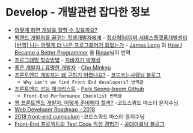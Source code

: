 # Develop - 개발관련 잡다한 정보

- [어떻게 하면 개발을 잘할 수 있을까요?](http://www.popit.kr/%EC%96%B4%EB%96%BB%EA%B2%8C-%ED%95%98%EB%A9%B4-%EA%B0%9C%EB%B0%9C%EC%9D%84-%EC%9E%98%ED%95%A0-%EC%88%98-%EC%9E%88%EC%9D%84%EA%B9%8C%EC%9A%94/)
- [백엔드 개발자를 꿈꾸는 학생개발자에게](https://d2.naver.com/news/3435170) - [정상혁|네이버 서비스플랫폼개발센터](https://d2.naver.com/search?keyword=%EC%A0%95%EC%83%81%ED%98%81)
   [[번역] 나는 어떻게 더 나은 프로그래머가 되었는가](https://adhrinae.github.io/posts/how-i-became-a-better-programmer-kr/)	- [James Long](https://twitter.com/jlongster) 의 [How I Became a Better Programmer](https://jlongster.com/How-I-Became-Better-Programmer) 을 [Rinae](https://adhrinae.github.io/)님이 번역
- [프로그래밍 학습방법](https://www.youtube.com/watch?v=Xcy2Pq6LABk) - [자바지기 박재성](https://www.slipp.net/users/1/%EC%9E%90%EB%B0%94%EC%A7%80%EA%B8%B0)
- [좋은 개발자 / 유명한 개발자](https://medium.com/@pitzcarraldo/%EC%A2%8B%EC%9D%80-%EA%B0%9C%EB%B0%9C%EC%9E%90-%EC%9C%A0%EB%AA%85%ED%95%9C-%EA%B0%9C%EB%B0%9C%EC%9E%90-19b20a7d6ace) - [Cho Minkyu](https://medium.com/@pitzcarraldo)
- [프론트엔드 개발자는 왜 구하기 어렵나요?](https://taegon.kim/archives/4810) - [코드쓰는사람님 블로그](https://taegon.kim/aboutme)
   - `Why can't we find Front End developers? 번역글`
- [프론트엔드 성능 체크리스트](https://github.com/ParkSB/Front-End-Performance-Checklist) - [Park Seong-beom Github](https://github.com/ParkSB)
   - `Front-End Performance Checklist 번역글`
- [웹 프론트엔드 개발자, 어떻게 준비해야 할까?](https://medium.com/@codesquad_yoda/%EC%9B%B9-%ED%94%84%EB%A1%A0%ED%8A%B8%EC%97%94%EB%93%9C-%EA%B0%9C%EB%B0%9C%EC%9E%90-%EC%96%B4%EB%96%BB%EA%B2%8C-%EC%A4%80%EB%B9%84%ED%95%B4%EC%95%BC-%ED%95%A0%EA%B9%8C-5ac7bb6ff2a9) -코드스쿼드 마스터 윤지수님
- [Web Developer Roadmap - 2018](https://github.com/kamranahmedse/developer-roadmap)
- [2018 front-end curriculum](https://github.com/nigayo/front-end-curriculum) -코드스쿼드 마스터 윤지수님
- [Front-End 프로젝트의 Test Code 작성 경험기](https://lumiloves.github.io/2018/08/21/my-first-frontend-test-code-experience) - [공대아름님 블로그](https://lumiloves.github.io/about/)
